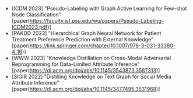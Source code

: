 * [ICDM 2023] "Pseudo-Labeling with Graph Active Learning for Few-shot Node Classification" [paper(https://faculty.ist.psu.edu/wu/papers/Pseudo-Labeling-ICDM2023.pdf)]
* [PAKDD 2023] "Hierarchical Graph Neural Network for Patient Treatment Preference Prediction with External Knowledge" [paper(https://link.springer.com/chapter/10.1007/978-3-031-33380-4_16)]
* [WWW 2023] "Knowledge Distillation on Cross-Modal Adversarial Reprogramming for Data-Limited Attribute Inference" [paper(https://dl.acm.org/doi/abs/10.1145/3543873.3587313)]
* [SIGIR 2022] "Distilling Knowledge on Text Graph for Social Media Attribute Inference" [paper(https://dl.acm.org/doi/abs/10.1145/3477495.3531968)]
